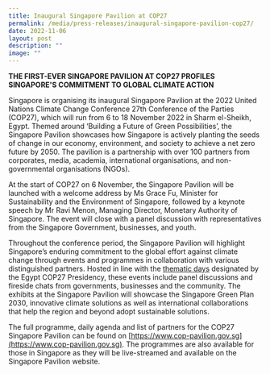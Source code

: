 ```yaml
---
title: Inaugural Singapore Pavilion at COP27
permalink: /media/press-releases/inaugural-singapore-pavilion-cop27/
date: 2022-11-06
layout: post
description: ""
image: ""
---
```

**THE FIRST-EVER SINGAPORE PAVILION AT COP27 PROFILES SINGAPORE'S COMMITMENT TO GLOBAL CLIMATE ACTION**

Singapore is organising its inaugural Singapore Pavilion at the 2022 United Nations Climate Change Conference 27th Conference of the Parties (COP27), which will run from 6 to 18 November 2022 in Sharm el-Sheikh, Egypt. Themed around ‘Building a Future of Green Possibilities’, the Singapore Pavilion showcases how Singapore is actively planting the seeds of change in our economy, environment, and society to achieve a net zero future by 2050. The pavilion is a partnership with over 100 partners from corporates, media, academia, international organisations, and non-governmental organisations (NGOs).

At the start of COP27 on 6 November, the Singapore Pavilion will be launched with a welcome address by Ms Grace Fu, Minister for Sustainability and the Environment of Singapore, followed by a keynote speech by Mr Ravi Menon, Managing Director, Monetary Authority of Singapore. The event will close with a panel discussion with representatives from the Singapore Government, businesses, and youth.

Throughout the conference period, the Singapore Pavilion will highlight Singapore’s enduring commitment to the global effort against climate change through events and programmes in collaboration with various distinguished partners. Hosted in line with the [thematic days](https://cop27.eg/#/presidency/eventsThematic) designated by the Egypt COP27 Presidency, these events include panel discussions and fireside chats from governments, businesses and the community. The exhibits at the Singapore Pavilion will showcase the Singapore Green Plan 2030, innovative climate solutions as well as international collaborations that help the region and beyond adopt sustainable solutions.

The full programme, daily agenda and list of partners for the COP27 Singapore Pavilion can be found on [https://www.cop-pavilion.gov.sg](https://www.cop-pavilion.gov.sg). The programmes are also available for those in Singapore as they will be live-streamed and available on the Singapore Pavilion website.